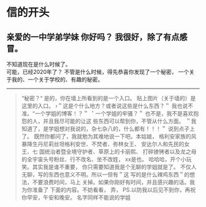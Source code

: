 # 信的开头
## 亲爱的一中学弟学妹  你好吗？  我很好，除了有点感冒。  
不知道现在是什么时候了。  
可能，已经2020年了？
不管是什么时候，得先恭喜你发现了一个秘密，
一个关于我的、一个关于学校的、有趣的秘密。
___
>“秘密？“
是的，你在墙上所看到的是一个入口。
贴上图片（关于墙的）是这里的入口。
›＂这是个什么地方？或者说这些是什么东西？＂
我也说不准。“一个学姐的博客！？＂
＇一个学姐的牢骚？＂
也不是，我不是喜欢抱怨的人，并且我尽可能的让这
些东西可以帮到你，不管从什么方面。
＂我知道了，是学姐想对我说的，杂七杂八的，什么都有！！！＂
说到点子上了。
既然你都问了，我就勉为其难地说一下吧。本姑娘，
格利安家族的风暴降生丹尼莉丝坦格利安世、不焚者、弥林女王、
安达尔人和先民的女王、七
国统治者暨全境守护者、草原上的卡丽熙、
打碎镣铐者以及龙之母的全宇宙头号粉丝、行不改名、坐不改姓， 
xx是也。
哈哈哈，开个小玩笑。其实我是谁不重要，
你只需要知道我是个无聊的学姐就是了。
不仅人无聊，写的东西也意义不明。所以一但有＂这
写的是什么辣鸡东西＂的想法，不要浪费时间，马上
关掉。如果你刚好有时间，并且感兴趣的话。我为你准备了
下面的内容。不妨看看，
弄，
PS.以防我以后见不到你，再祝你早安，午安和晚安。
名字同样不能说的学姐
